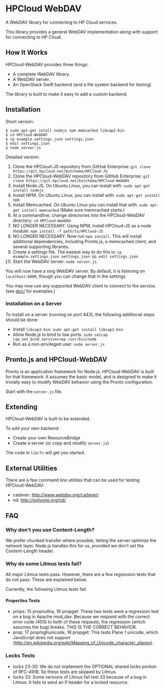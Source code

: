 # HPCloud WebDAV

A WebDAV library for connecting to HP Cloud services.

This library provides a general WebDAV implementation along with support
for connecting to HP Cloud.

## How It Works

HPCloud-WebDAV provides three things:

- A complete WebDAV library.
- A WebDAV server.
- An OpenStack Swift backend (and a file system backend for testing)

The library is built to make it easy to add a custom backend.

## Installation

Short version:

~~~
$ sudo apt-get intall nodejs npm memcached libcap2-bin
$ cd HPCloud-WebDAV
$ cp example.settings.json settings.json
$ edit settings.json
$ node server.js
~~~

Detailed version:

1. Clone the HPCloud-JS repository from GitHub Enterprise:
   `git clone https://git.hpcloud.net/butchema/HPCloud-JS`
2. Clone the HPCloud-WebDAV repository from GitHub Enterprise:
   `git clone https://git.hpcloud.net/butchema/HPCloud-WebDAV`
3. Install Node.JS. On Ubuntu Linux, you can install with:
   `sudo apt-get install nodejs`
4. Install NPM. On Ubuntu Linux, you can install with:
   `sudo apt-get install npm`
5. Install Memcached. On Ubuntu Linux you can install that with:
   `sudo apt-get install memcached` (Make sure memcached starts.)
6. At a commandline, change directories into the HPCloud-WebDAV
   directory: `cd HPCloud-WebDAV`
7. NO LONGER NECESSARY. Using NPM, install HPCloud-JS as a node module:
   `npm install -f path/to/HPCloud-JS`
8. NO LONGER NECESSARY. Now run `npm install`. This will install additional dependencies,
   including Pronto.js, a memcached client, and several supporting
   libraries.
9. Create a settings file. The easiest way to do this is:
   `cp example.settings.json settings.json && edit settings.json`
10. Start the WebDAV server: `node server.js`.

You will now have a sing WebDAV server. By default, it is listening on
`localhost:8000`, though you can change that in the settings.

You may now use any supported WebDAV client to connect to the service.
(see [doc/](doc/) for examples.)

### Installation on a Server

To install on a server (running on port 443), the following additional
steps should be done:

* Install `libcap2-bin`: `sudo apt-get install libcap2-bin`
* Allow Node.js to bind to low ports: `sudo setcap cap_net_bind_service=+ep /usr/bin/node`
* Run as a non-privileged user: `node server.js` 
 
## Pronto.js and HPCloud-WebDAV

Pronto is an application framework for Node.js. HPCloud-WebDAV is built
for that framework. It assumes the basic model, and is designed to make
it trivially easy to modify WebDAV behavior using the Pronto
configuration.

Start with the `server.js` file.

## Extending

HPCloud-WebDAV is built to be extended.

To add your own backend:

* Create your own ResourceBridge
* Create a server (or copy and modify `server.js`)

The code in `lib/fs` will get you started.

## External Utilities

There are a few command line utilities that can be used for testing
HPCloud-WebDAV:

- cadaver: http://www.webdav.org/cadaver/
- nd: http://gohome.org/nd/

## FAQ

### Why don't you use Content-Length?

We prefer chunked transfer where possible, letting the server optimize
the network layer. Node.js handles this for us, provided we don't set
the Content-Length header.

### Why do some Litmus tests fail?

All major Litmus tests pass. However, there are a few regression tests
that do not pass. These are explained below.

Currently, the following Litmus tests fail:

#### Properties Tests

- props: 15 propnullns, 16 propget: These two tests were a regression
test on a bug in Apache mod_dav. Because we respond with the correct
error code (400) to both of these requests, the regression (which
assumes the bug) breaks. THIS IS THE CORRECT BEHAVIOR.
- prop: 17 prophighunicode, 18 propget: This tests Plane 1 unicode,
which JavaScript does not support
(http://en.wikipedia.org/wiki/Mapping_of_Unicode_character_planes). 

### Locks Tests

- locks 23-30: We do not implement the OPTIONAL shared locks portion of
RFC-4918. So these tests are skipped by Litmus.
- locks 33: Some versions of Litmus fail test 33 because of a bug in
Litmus. It fails to send an If header for a locked resource.
